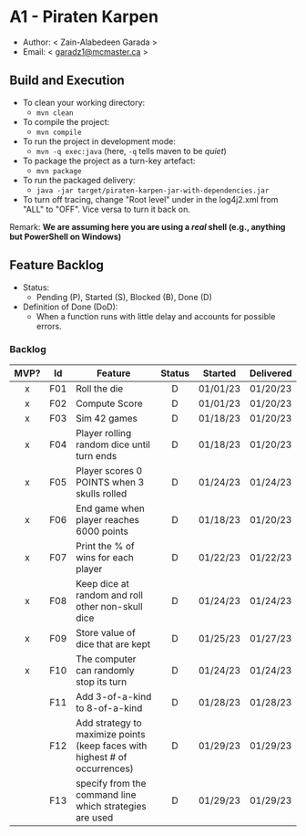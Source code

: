 # A1 - Piraten Karpen

  * Author: < Zain-Alabedeen Garada >
  * Email: < garadz1@mcmaster.ca >

## Build and Execution

  * To clean your working directory:
    * `mvn clean`
  * To compile the project:
    * `mvn compile`
  * To run the project in development mode:
    * `mvn -q exec:java` (here, `-q` tells maven to be _quiet_)
  * To package the project as a turn-key artefact:
    * `mvn package`
  * To run the packaged delivery:
    * `java -jar target/piraten-karpen-jar-with-dependencies.jar` 
  * To turn off tracing, change "Root level" under <Loggers> in the log4j2.xml from "ALL" to "OFF". Vice versa to turn it back on.

Remark: **We are assuming here you are using a _real_ shell (e.g., anything but PowerShell on Windows)**

## Feature Backlog

 * Status: 
   * Pending (P), Started (S), Blocked (B), Done (D)
 * Definition of Done (DoD):
   * When a function runs with little delay and accounts for possible errors.

### Backlog 

| MVP? | Id  | Feature  | Status  |  Started  | Delivered |
| :-:  |:-:  |---       | :-:     | :-:       | :-:       |
| x   | F01 | Roll the die |  D | 01/01/23 | 01/20/23 |
| x   | F02 | Compute Score |  D | 01/01/23 | 01/20/23 |
| x   | F03 | Sim 42 games  |  D  |  01/18/23 | 01/20/23 |
| x   | F04 | Player rolling random dice until turn ends |  D  | 01/18/23 | 01/20/23 |
| x   | F05 | Player scores 0 POINTS when 3 skulls rolled |  D  | 01/24/23 | 01/24/23 |
| x   | F06 | End game when player reaches 6000 points |  D  | 01/18/23 | 01/20/23 |
| x   | F07 | Print the % of wins for each player | D | 01/22/23 | 01/22/23 |
| x   | F08 | Keep dice at random and roll other non-skull dice | D | 01/24/23 | 01/24/23 |
| x   | F09 | Store value of dice that are kept | D | 01/25/23 |  01/27/23  |
| x   | F10 | The computer can randomly stop its turn | D | 01/24/23 | 01/24/23 |
|     | F11 | Add 3-of-a-kind to 8-of-a-kind | D  |  01/28/23  | 01/28/23 |
|     | F12 | Add strategy to maximize points (keep faces with highest # of occurrences) | D  | 01/29/23   | 01/29/23 |
|     | F13 | specify from the command line which strategies are used | D  | 01/29/23   | 01/29/23  |